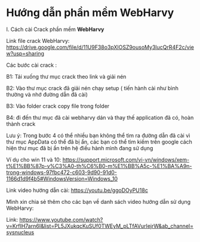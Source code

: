 # Hướng dẫn phần mềm WebHarvy

I. Cách cài Crack phần mềm **WebHarvy**

Link file crack WebHarvy: https://drive.google.com/file/d/11U9F38o3pXlOSZ9ousoMy3lucQrR4F2c/view?usp=sharing

Các bước cài crack :

B1: Tải xuống thư mục crack theo link và giải nén

B2: Vào thư mục crack đã giải nén chạy setup ( tiến hành cài như bình thường và nhớ đường dẫn đã cài)

B3: Vào folder crack copy file trong folder 

B4: đi đến thư mục đã cài webharvy dán và thay thế application đã có, hoàn thành crack

Lưu ý: Trong bước 4 có thể nhiều bạn không thể tìm ra đường dẫn đã cài vì thư mục AppData có thể đã bị ẩn, các bạn có thể tìm kiếm trên google cách hiện thư mục đã bị ẩn trên hệ điều hành mình đang sử dụng

Ví dụ cho win 11 và 10: https://support.microsoft.com/vi-vn/windows/xem-t%E1%BB%87p-v%C3%A0-th%C6%B0-m%E1%BB%A5c-%E1%BA%A9n-trong-windows-97fbc472-c603-9d90-91d0-1166d1d9f4b5#WindowsVersion=Windows_10

Link video hướng dẫn cài: https://youtu.be/ggoDOyPU18c
 
Mình xin chia sẻ thêm cho các bạn về danh sách video hướng dẫn sử dụng WebHarvy:
 
Link: https://www.youtube.com/watch?v=KrfIH7arn6I&list=PL5JXukqcKuSUf0TWEyM_pLTfAVurIejrW&ab_channel=sysnucleus

